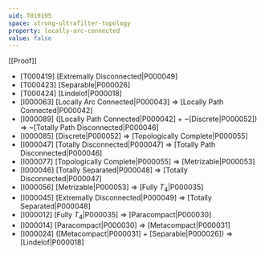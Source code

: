 ```yaml
---
uid: T019195
space: strong-ultrafilter-topology
property: locally-arc-connected
value: false
---
```

[[Proof]]

* [T000419] [Extremally Disconnected|P000049]
* [T000423] [Separable|P000026]
* [T000424] [Lindelof|P000018]
* [I000063] [Locally Arc Connected|P000043] => [Locally Path Connected|P000042]
* [I000089] ([Locally Path Connected|P000042] + ~[Discrete|P000052]) => ~[Totally Path Disconnected|P000046]
* [I000085] [Discrete|P000052] => [Topologically Complete|P000055]
* [I000047] [Totally Disconnected|P000047] => [Totally Path Disconnected|P000046]
* [I000077] [Topologically Complete|P000055] => [Metrizable|P000053]
* [I000046] [Totally Separated|P000048] => [Totally Disconnected|P000047]
* [I000056] [Metrizable|P000053] => [Fully $T_4$|P000035]
* [I000045] [Extremally Disconnected|P000049] => [Totally Separated|P000048]
* [I000012] [Fully $T_4$|P000035] => [Paracompact|P000030]
* [I000014] [Paracompact|P000030] => [Metacompact|P000031]
* [I000024] ([Metacompact|P000031] + [Separable|P000026]) => [Lindelof|P000018]

